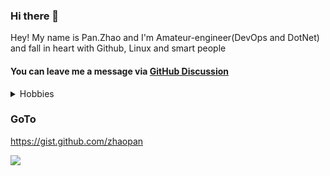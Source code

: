 ### Hi there 👋

Hey! My name is Pan.Zhao and I'm Amateur-engineer(DevOps and DotNet) and fall in heart with Github, Linux and smart people

#### You can leave me a message via [GitHub Discussion](https://github.com/zhaopan/zhaopan/discussions/categories/general)

<details>

  <summary>Hobbies</summary>

  Just a joke 😄 but you can get some info about me

  ```
  motorcycle
  ```

  ```
  music
  ```

  ```
  travel
  ```

</details>

### GoTo

https://gist.github.com/zhaopan

![](https://wakatime.com/badge/user/a16003c4-5ffc-44d8-b1e3-41a5e6ac3399.svg)

<!--
**zhaopan/zhaopan** is a ✨ _special_ ✨ repository because its `README.md` (this file) appears on your GitHub profile.

Here are some ideas to get you started:

- 🔭 I’m currently working on ...
- 🌱 I’m currently learning ...
- 👯 I’m looking to collaborate on ...
- 🤔 I’m looking for help with ...
- 💬 Ask me about ...
- 📫 How to reach me: ...
- 😄 Pronouns: ...
- ⚡ Fun fact: ...
-->
